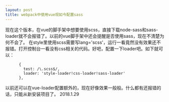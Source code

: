 ```yaml
---
layout: post
title: webpack中使用vue现如今配置sass
---
```



现在这个版本，在vue的脚手架中想要使用scss，直接下载node-sass和sass-loader就不会报错了。以前的vue脚手架中还会提醒是否使用sass，现在不清楚为何不会了。
在style里使用scss需要写lang='scss'，运行一看竟然没有效果还不报错。打开控制台一看没有css相关的代码。好吧，配置一下loader吧。如下就可以：
```
      {
        test: /\.scss$/,
        loader: 'style-loader!css-loader!sass-loader'
      },
```
以前还可以在vue-loader配置额外的，现在好像效果一般般。什么都有还报错的话，只能从新安装项目了。
2018.1.29
